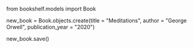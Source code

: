 from bookshelf.models import Book

new_book = Book.objects.create(title = "Meditations", author = "George Orwell", publication_year = "2020")

new_book.save()
